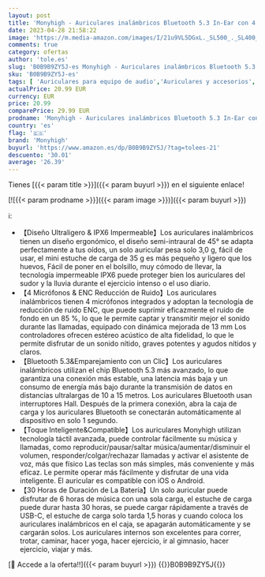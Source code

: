 ```yaml
---
layout: post
title: 'Monyhigh - Auriculares inalámbricos Bluetooth 5.3 In-Ear con 4 micrófonos  cancelación de Ruido ENC  estéreo Hi-Fi  reproducción de 30 Horas Resistente al Agua IPX6 USB-C para iPhone Xiaomi Samsung Huawei'
date: 2023-04-28 21:58:22
image: 'https://m.media-amazon.com/images/I/21u9VL5DGxL._SL500_._SL400_.jpg'
comments: true
category: ofertas
author: 'tole.es'
slug: 'B0B9B9ZY5J-es Monyhigh - Auriculares inalámbricos Bluetooth 5.3 In-Ear...'
sku: 'B0B9B9ZY5J-es'
tags: [ 'Auriculares para equipo de audio','Auriculares y accesorios','Electrónica','iphone','monyhigh','🇪🇸', ]
actualPrice: 20.99 EUR
currency: EUR
price: 20.99
comparePrice: 29.99 EUR
prodname: 'Monyhigh - Auriculares inalámbricos Bluetooth 5.3 In-Ear con 4 micrófonos  cancelación de Ruido ENC  estéreo Hi-Fi  reproducción de 30 Horas Resistente al Agua IPX6 USB-C para iPhone Xiaomi Samsung Huawei'
country: 'es'
flag: '🇪🇸'
brand: 'Monyhigh'
buyurl: 'https://www.amazon.es/dp/B0B9B9ZY5J/?tag=tolees-21'
descuento: '30.01'
average: '26.39'
---
```


Tienes [{{< param title >}}]({{< param buyurl >}}) en el siguiente enlace!

[![{{< param prodname >}}]({{< param image >}})]({{< param buyurl >}})

ℹ️:

- 【Diseño Ultraligero & IPX6 Impermeable】Los auriculares inalámbricos tienen un diseño ergonómico, el diseño semi-intraural de 45° se adapta perfectamente a tus oídos, un solo auricular pesa solo 3,0 g, fácil de usar, el mini estuche de carga de 35 g es más pequeño y ligero que los huevos, Fácil de poner en el bolsillo, muy cómodo de llevar, la tecnología impermeable IPX6 puede proteger bien los auriculares del sudor y la lluvia durante el ejercicio intenso o el uso diario.
- 【4 Micrófonos & ENC Reducción de Ruido】Los auriculares inalámbricos tienen 4 micrófonos integrados y adoptan la tecnología de reducción de ruido ENC, que puede suprimir eficazmente el ruido de fondo en un 85 %, lo que le permite captar y transmitir mejor el sonido durante las llamadas, equipado con dinámica mejorada de 13 mm Los controladores ofrecen estéreo acústico de alta fidelidad, lo que le permite disfrutar de un sonido nítido, graves potentes y agudos nítidos y claros.
- 【Bluetooth 5.3&Emparejamiento con un Clic】Los auriculares inalámbricos utilizan el chip Bluetooth 5.3 más avanzado, lo que garantiza una conexión más estable, una latencia más baja y un consumo de energía más bajo durante la transmisión de datos en distancias ultralargas de 10 a 15 metros. Los auriculares Bluetooth usan interruptores Hall. Después de la primera conexión, abra la caja de carga y los auriculares Bluetooth se conectarán automáticamente al dispositivo en solo 1 segundo.
- 【Toque Inteligente&Compatible】Los auriculares Monyhigh utilizan tecnología táctil avanzada, puede controlar fácilmente su música y llamadas, como reproducir/pausar/saltar música/aumentar/disminuir el volumen, responder/colgar/rechazar llamadas y activar el asistente de voz, más que físico Las teclas son más simples, más conveniente y más eficaz. Le permite operar más fácilmente y disfrutar de una vida inteligente. El auricular es compatible con iOS o Android.
- 【30 Horas de Duración de La Batería】Un solo auricular puede disfrutar de 6 horas de música con una sola carga, el estuche de carga puede durar hasta 30 horas, se puede cargar rápidamente a través de USB-C, el estuche de carga solo tarda 1,5 horas y cuando coloca los auriculares inalámbricos en el caja, se apagarán automáticamente y se cargarán solos. Los auriculares internos son excelentes para correr, trotar, caminar, hacer yoga, hacer ejercicio, ir al gimnasio, hacer ejercicio, viajar y más.

[🛒 Accede a la oferta!!]({{< param buyurl >}})
{{<world>}}B0B9B9ZY5J{{</world>}}
